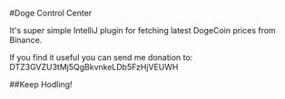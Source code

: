 #Doge Control Center

It's super simple IntelliJ plugin for fetching latest DogeCoin prices from Binance.

If you find it useful you can send me donation to: DTZ3GVZU3tMj5QgBkvnkeLDb5FzHjVEUWH

##Keep Hodling!